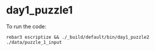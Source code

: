 day1_puzzle1
=====

To run the code:

```shell
rebar3 escriptize && ./_build/default/bin/day1_puzzle2 ./data/puzzle_1_input
```